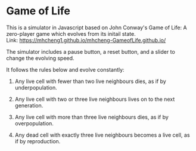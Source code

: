 # Game of Life

This is a simulator in Javascript based on John Conway's Game of Life: A zero-player game which evolves from its initail state. <br>
Link: https://mhcheng1.github.io/mhcheng-GameofLife.github.io/ <br>

The simulator includes a pause button, a reset button, and a slider to change the evolving speed. <br>

It follows the rules below and evolve constantly: <br>

1. Any live cell with fewer than two live neighbours dies, as if by underpopulation.

2. Any live cell with two or three live neighbours lives on to the next generation.

3. Any live cell with more than three live neighbours dies, as if by overpopulation.

4. Any dead cell with exactly three live neighbours becomes a live cell, as if by reproduction.
